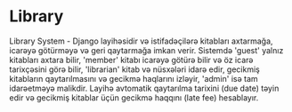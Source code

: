 # Library
Library System - Django layihəsidir və istifadəçilərə kitabları axtarmağa, icarəyə götürməyə və geri qaytarmağa imkan verir. Sistemdə 'guest' yalnız kitabları axtara bilir, 'member' kitabı icarəyə götürə bilir və öz icarə tarixçəsini görə bilir, 'librarian' kitab və nüsxələri idarə edir, gecikmiş kitabların qaytarılmasını və gecikmə haqlarını izləyir, 'admin' isə tam idarəetməyə malikdir. Layihə avtomatik qaytarılma tarixini (due date) təyin edir və gecikmiş kitablar üçün gecikmə haqqını (late fee) hesablayır.
